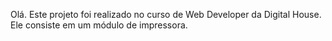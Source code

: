 Olá. Este projeto foi realizado no curso de Web Developer da Digital House. Ele consiste em um módulo de impressora.